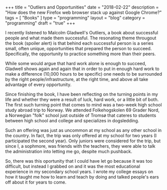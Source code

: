 +++
title = "Outliers and Opportunities"
date = "2018-02-22"
description = "How does the new Firefox web browser stack up against Google Chrome?"
tags = [ "Books" ]
type = "programming"
layout = "blog"
category = "programming"
draft = "true"
+++

I recently listened to Malcolm Gladwell's Outliers, a book about successful people and what made them successful. The resonating theme througout the book (spoiler alert) is that behind each successful person is a series small, often unique, opportunities that prepared the person to succeed. Specifically, the opportunity to practice something more than their peers.

While some would argue that hard work alone is enough to succeed, Gladwell shows again and again that in order to put in enough hard work to make a difference (10,000 hours to be specific) one needs to be surrounded by the right people/infrastructure, at the right time, and above all take advantage of every opportunity.

Since finishing the book, I have been reflecting on the turning points in my life and whether they were a result of luck, hard work, or a little bit of both. The first such turning point that comes to mind was a two-week high school study abroad trip to Norway. We attended Folkehogskolen 69 Grader Nord, a Norwegian "folk" school just outside of Tromsø that cateres to students between high school and college and specializes in dogsledding. 

Such an offering was just as uncommon at my school as any other school in the country. In fact, the trip was only offered at my school for two years (I participated the second year). Only juniors were considered for the trip, but since I, a sophmore, was friends with the teachers, they were able to talk the administration into letting me go, despite much pushback.

So, there was this oportunity that I could have let go because it was too difficult, but instead I grabbed on and it was the most educational experience in my secondary school years. I wrote my college essays on how it taught me how to learn and teach by doing and talked people's ears off about it for years to come.

